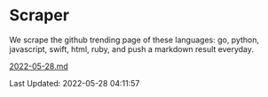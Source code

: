 # Scraper

We scrape the github trending page of these languages: go, python, javascript, swift, html, ruby, and push a markdown result everyday.

[2022-05-28.md](https://github.com/henson/Scraper/blob/master/2022-05-28.md)

Last Updated: 2022-05-28 04:11:57